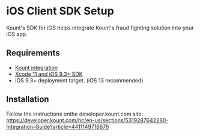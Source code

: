 iOS Client SDK Setup
====================

Kount's SDK for iOS helps integrate Kount's fraud fighting solution into
your iOS app.

## Requirements

-   [Kount integration](http://www.kount.com/fraud-detection-software)
-   [Xcode 11 and iOS 9.3+ SDK](https://developer.apple.com/xcode/download/)
-   iOS 9.3+ deployment target. (iOS 13 recommended)

## Installation

Follow the instructions onthe developer.kount.com site:  https://developer.kount.com/hc/en-us/sections/5319287642260-Integration-Guide?article=4411149718676
